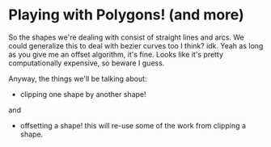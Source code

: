 # Playing with Polygons! (and more)

So the shapes we're dealing with consist of straight lines and arcs.
We could generalize this to deal with bezier curves too I think? idk.
Yeah as long as you give me an offset algorithm, it's fine. Looks like it's pretty computationally expensive, so beware I guess.

Anyway, the things we'll be talking about:

- clipping one shape by another shape!

and

- offsetting a shape! this will re-use some of the work from clipping a shape.
